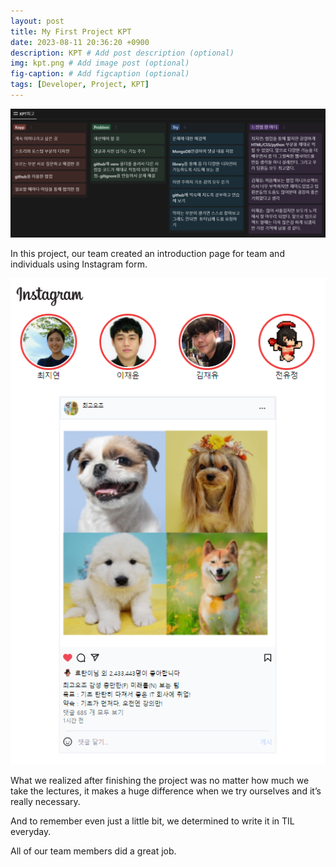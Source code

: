 ```yaml
---
layout: post
title: My First Project KPT
date: 2023-08-11 20:36:20 +0900
description: KPT # Add post description (optional)
img: kpt.png # Add image post (optional)
fig-caption: # Add figcaption (optional)
tags: [Developer, Project, KPT]
---
```

<img src="/assets/img/kpt.png">

In this project, our team created an introduction page for team and individuals using Instagram form. 

<img src="/assets/img/instachoigo5.png">

What we realized after finishing the project was no matter how much we take the lectures, it makes a huge difference when we try ourselves and it’s really necessary.

And to remember even just a little bit, we  determined to write  it in TIL everyday.

All of our team members did a great job.